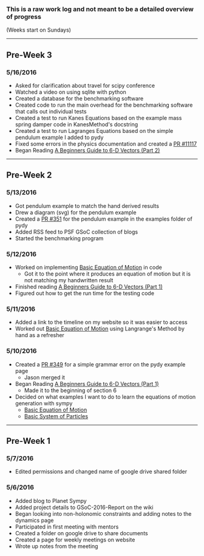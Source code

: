 ### This is a raw work log and not meant to be a detailed overview of progress

(Weeks start on Sundays)

<hr>

## Pre-Week 3

### 5/16/2016

- Asked for clarification about travel for scipy conference
- Watched a video on using sqlite with python
- Created a database for the benchmarking software
- Created code to run the main overhead for the benchmarking software that
  calls out individual tests
- Created a test to run Kanes Equations based on the example mass spring damper
  code in KanesMethod's docstring
- Created a test to run Lagranges Equations based on the simple pendulum
  example I added to pydy
- Fixed some errors in the physics documentation and created a [PR
  #11117](https://github.com/pydy/pydy/pull/351)
- Began Reading [A Beginners Guide to 6-D Vectors (Part
  2)](http://ieeexplore.ieee.org/stamp/stamp.jsp?tp=&arnumber=5663690)

<hr>

## Pre-Week 2

### 5/13/2016

- Got pendulum example to match the hand derived results
- Drew a diagram (svg) for the pendulum example
- Created a [PR #351](https://github.com/pydy/pydy/pull/351) for the pendulum
  example in the examples folder of pydy
- Added RSS feed to PSF GSoC collection of blogs
- Started the benchmarking program

### 5/12/2016

- Worked on implementing [Basic Equation of
  Motion](../notes/analytical_dynamics/analytical_dynamics_main.html#e_basic_equation_of_motion)
  in code
    - Got it to the point where it produces an equation of motion but it is not
      matching my handwritten result
- Finished reading [A Beginners Guide to 6-D Vectors (Part
  1)](http://ieeexplore.ieee.org/xpls/icp.jsp?arnumber=5569032#article)
- Figured out how to get the run time for the testing code

### 5/11/2016

- Added a link to the timeline on my website so it was easier to access
- Worked out [Basic Equation of
  Motion](../notes/analytical_dynamics/analytical_dynamics_main.html#e_basic_equation_of_motion)
  using Langrange's Method by hand as a refresher

### 5/10/2016

- Created a [PR #349](https://github.com/pydy/pydy/pull/349) for a simple
  grammar error on the pydy example page
    - Jason merged it
- Began Reading [A Beginners Guide to 6-D Vectors (Part
  1)](http://ieeexplore.ieee.org/xpls/icp.jsp?arnumber=5569032#article)
    - Made it to the beginning of section 6
- Decided on what examples I want to do to learn the equations of motion
  generation with sympy
    - [Basic Equation of Motion](../notes/analytical_dynamics/analytical_dynamics_main.html#e_basic_equation_of_motion)
    - [Basic System of Particles](../notes/analytical_dynamics/analytical_dynamics_main.html#basic_sys_of_particles)

<hr>

## Pre-Week 1

### 5/7/2016

- Edited permissions and changed name of google drive shared folder

### 5/6/2016

- Added blog to Planet Sympy
- Added project details to GSoC-2016-Report on the wiki
- Began looking into non-holonomic constraints and adding notes to the dynamics
  page
- Participated in first meeting with mentors
- Created a folder on google drive to share documents
- Created a page for weekly meetings on website
- Wrote up notes from the meeting
